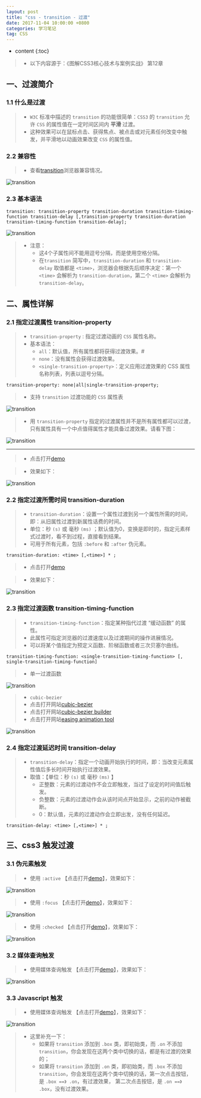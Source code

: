 ```yaml
---
layout: post
title: "css - transition - 过渡"
date: 2017-11-04 10:00:00 +0800 
categories: 学习笔记
tag: CSS
---
```

* content
{:toc}

> * 以下内容源于：《图解CSS3核心技术与案例实战》 第12章

<!-- more -->

## 一、过渡简介

### 1.1 什么是过渡

> * `W3C` 标准中描述的 `transition` 的功能很简单：`CSS3` 的 `transition` 允许 `CSS` 的属性值在一定时间区间内 **平滑** 过渡。
> * 这种效果可以在鼠标点击、获得焦点、被点击或对元素任何改变中触发，并平滑地以动画效果改变 `CSS` 的属性值。

### 2.2 兼容性

> * 查看[transition](http://caniuse.com/#search=transition)浏览器兼容情况。

![transition](/styles/images/css/transition/transition-01.png)

### 2.3 基本语法

```
transition: transition-property transition-duration transition-timing-function transition-delay [,transition-property transition-duration transition-timing-function transition-delay];
```

![transition](/styles/images/css/transition/transition-02.png)

> * 注意：
>   * 这4个子属性间不能用逗号分隔，而是使用空格分隔。
>   * 在`transition` 简写中，`transition-duration` 和 `transition-delay` 取值都是 `<time>`，浏览器会根据先后顺序决定：第一个 `<time>` 会解析为 `transition-duration`，第二个 `<time>` 会解析为 `transition-delay`。

## 二、属性详解

### 2.1 指定过渡属性 transition-property

> * `transition-property` : 指定过渡动画的 `CSS` 属性名称。
> * 基本语法：
>   * `all`：默认值，所有属性都将获得过渡效果。#
>   * `none`：没有属性会获得过渡效果。
>   * `<single-transition-property>`：定义应用过渡效果的 CSS 属性名称列表，列表以逗号分隔。

```
transition-property: none|all|single-transition-property;
```

> * 支持 `transition` 过渡功能的 `CSS` 属性表

![transition](/styles/images/css/transition/transition-03.png)

> * 用 `transition-property` 指定的过渡属性并不是所有属性都可以过渡，只有属性具有一个中点值得属性才能具备过渡效果。请看下图：

![transition](/styles/images/css/transition/transition-04.png)

---

> * 点击打开[demo](/effects/demo/css/transition/eg1.html)

> * 效果如下：

![transition](/effects/images/css/transition/transition-01.gif)

### 2.2 指定过渡所需时间 transition-duration

> * `transition-duration`：设置一个属性过渡到另一个属性所需的时间，即：从旧属性过渡到新属性话费的时间。
> * 单位：秒 `(s)` 或 毫秒 `(ms)` ；默认值为0，变换是即时的，指定元素样式过渡时，看不到过程，直接看到结果。
> * 可用于所有元素，包括 `:before` 和 `:after` 伪元素。 

```
transition-duration: <time> [,<time>] * ;
```

> * 点击打开[demo](/effects/demo/css/transition/eg2.html)

> * 效果如下：

![transition](/effects/images/css/transition/transition-02.gif)

### 2.3 指定过渡函数 transition-timing-function

> * `transition-timing-function`：指定某种指代过渡 “缓动函数” 的属性。
> * 此属性可指定浏览器的过渡速度以及过渡期间的操作进展情况。
> * 可以将某个值指定为预定义函数、阶梯函数或者三次贝塞尔曲线。

```
transition-timing-function: <single-transition-timing-function> [, single-transition-timing-function]
```

> * 单一过渡函数

![transition](/styles/images/css/transition/transition-05.png)

> * `cubic-bezier` 
> * 点击打开网站[cubic-bezier](http://cubic-bezier.com/#.17,.67,.83,.67)
> * 点击打开网站[cubic-bezier builder](http://www.roblaplaca.com/examples/bezierBuilder/)
> * 点击打开网站[easing animation tool](https://matthewlein.com/tools/ceaser)

![transition](/styles/images/css/transition/transition-06.png)

### 2.4 指定过渡延迟时间 transition-delay

> * `transition-delay`：指定一个动画开始执行的时间，即：当改变元素属性值后多长时间开始执行过渡效果。
> * 取值：【单位：秒 `(s)` 或 毫秒 `(ms)` 】
>   * 正整数：元素的过渡动作不会立即触发，当过了设定的时间值后触发。
>   * 负整数：元素的过渡动作会从该时间点开始显示，之前的动作被截断。
>   * 0：默认值，元素的过渡动作会立即出发，没有任何延迟。

```
transition-delay: <time> [,<time>] * ;
```

## 三、css3 触发过渡

### 3.1 伪元素触发

> * 使用 `:active` 【点击打开[demo](/effects/demo/css/transition/eg3.html)】，效果如下：

![transition](/effects/images/css/transition/transition-03.gif)

> * 使用 `:focus` 【点击打开[demo](/effects/demo/css/transition/eg4.html)】，效果如下：

![transition](/effects/images/css/transition/transition-04.gif)

> * 使用 `:checked` 【点击打开[demo](/effects/demo/css/transition/eg5.html)】，效果如下：

![transition](/effects/images/css/transition/transition-05.gif)

### 3.2 媒体查询触发

> * 使用媒体查询触发 【点击打开[demo](/effects/demo/css/transition/eg6.html)】，效果如下：

![transition](/effects/images/css/transition/transition-06.gif)

### 3.3 Javascript 触发

> * 使用媒体查询触发 【点击打开[demo](/effects/demo/css/transition/eg7.html)】，效果如下：

![transition](/effects/images/css/transition/transition-07.gif)

> * 这里补充一下：
>   * 如果将 `transition` 添加到 `.box` 类，即初始类，而 `.on` 不添加 `transition`，你会发现在这两个类中切换的话，都是有过渡的效果的；
>   * 如果将 `transition` 添加到 `.on` 类，即初始类，而 `.box` 不添加 `transition`，你会发现在这两个类中切换的话，第一次点击按钮，是 `.box ==》 .on`，有过渡效果，
>     第二次点击按钮，是 `.on ==》 .box`，没有过渡效果。

